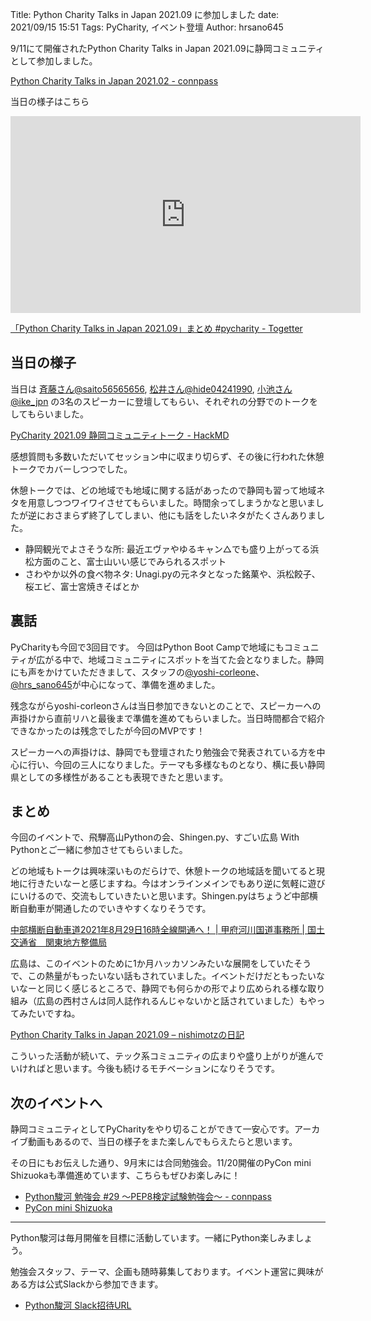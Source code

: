 Title: Python Charity Talks in Japan 2021.09 に参加しました
date: 2021/09/15 15:51
Tags: PyCharity, イベント登壇
Author: hrsano645

9/11にて開催されたPython Charity Talks in Japan 2021.09に静岡コミュニティとして参加しました。

[Python Charity Talks in Japan 2021.02 - connpass](https://pyconjp.connpass.com/event/199787/)

当日の様子はこちら

<iframe width="560" height="315" src="https://www.youtube-nocookie.com/embed/Q7-w19HuAWU?start=4290" title="YouTube video player" frameborder="0" allow="accelerometer; autoplay; clipboard-write; encrypted-media; gyroscope; picture-in-picture" allowfullscreen></iframe>

[「Python Charity Talks in Japan 2021.09」まとめ #pycharity - Togetter](https://togetter.com/li/1773259)

## 当日の様子

当日は [斉藤さん@saito56565656](https://twitter.com/saito56565656), [松井さん@hide04241990](https://twitter.com/hide04241990), [小池さん@ike_jpn](https://twitter.com/ike_jpn) の3名のスピーカーに登壇してもらい、それぞれの分野でのトークをしてもらいました。

[PyCharity 2021.09 静岡コミュニティトーク - HackMD](https://hackmd.io/@pysuruga-unagipy/HyhTeuUWF#/)

<script async class="speakerdeck-embed" data-id="c478500c3ba24abb98cbc257f0195c9b" data-ratio="1.77777777777778" src="//speakerdeck.com/assets/embed.js"></script>

<script async class="speakerdeck-embed" data-id="e38dc3691f9b48ac9265145ff10152ed" data-ratio="1.77777777777778" src="//speakerdeck.com/assets/embed.js"></script>

<script async class="speakerdeck-embed" data-id="370dbf401a774c3e8195ea2a85cc7c31" data-ratio="1.77777777777778" src="//speakerdeck.com/assets/embed.js"></script>

感想質問も多数いただいてセッション中に収まり切らず、その後に行われた休憩トークでカバーしつつでした。

休憩トークでは、どの地域でも地域に関する話があったので静岡も習って地域ネタを用意しつつワイワイさせてもらいました。時間余ってしまうかなと思いましたが逆におさまらず終了してしまい、他にも話をしたいネタがたくさんありました。

- 静岡観光でよさそうな所: 最近エヴァやゆるキャン△でも盛り上がってる浜松方面のこと、富士山いい感じでみられるスポット
- さわやか以外の食べ物ネタ: Unagi.pyの元ネタとなった銘菓や、浜松餃子、桜エビ、富士宮焼きそばとか

## 裏話

PyCharityも今回で3回目です。 今回はPython Boot Campで地域にもコミュニティが広がる中で、地域コミュニティにスポットを当てた会となりました。静岡にも声をかけていただきまして、スタッフの[@yoshi-corleone](https://twitter.com/yoshi_corleone)、[@hrs_sano645](https://twitter.com/hrs_sano645)が中心になって、準備を進めました。

残念ながらyoshi-corleonさんは当日参加できないとのことで、スピーカーへの声掛けから直前リハと最後まで準備を進めてもらいました。当日時間都合で紹介できなかったのは残念でしたが今回のMVPです！

スピーカーへの声掛けは、静岡でも登壇されたり勉強会で発表されている方を中心に行い、今回の三人になりました。テーマも多様なものとなり、横に長い静岡県としての多様性があることも表現できたと思います。

## まとめ

今回のイベントで、飛騨高山Pythonの会、Shingen.py、すごい広島 With Pythonとご一緒に参加させてもらいました。

どの地域もトークは興味深いものだらけで、休憩トークの地域話を聞いてると現地に行きたいなーと感じますね。今はオンラインメインでもあり逆に気軽に遊びにいけるので、交流もしていきたいと思います。Shingen.pyはちょうど中部横断自動車が開通したのでいきやすくなりそうです。

[中部横断自動車道2021年8月29日16時全線開通へ！ | 甲府河川国道事務所 | 国土交通省　関東地方整備局](https://www.ktr.mlit.go.jp/koufu/chubu/)

広島は、このイベントのために1か月ハッカソンみたいな展開をしていたそうで、この熱量がもったいない話もされていました。イベントだけだともったいないなーと同じく感じるところで、静岡でも何らかの形でより広められる様な取り組み（広島の西村さんは同人誌作れるんじゃないかと話されていました）もやってみたいですね。

[Python Charity Talks in Japan 2021.09 – nishimotzの日記](https://d.nishimotz.com/archives/2385)

こういった活動が続いて、テック系コミュニティの広まりや盛り上がりが進んでいければと思います。今後も続けるモチベーションになりそうです。

## 次のイベントへ

静岡コミュニティとしてPyCharityをやり切ることができて一安心です。アーカイブ動画もあるので、当日の様子をまた楽しんでもらえたらと思います。

その日にもお伝えした通り、9月末には合同勉強会。11/20開催のPyCon mini Shizuokaも準備進めています、こちらもぜひお楽しみに！

- [Python駿河 勉強会 #29 ～PEP8検定試験勉強会～ - connpass](https://py-suruga.connpass.com/event/224505/)
- [PyCon mini Shizuoka](https://shizuoka.pycon.jp/2021)

---

Python駿河は毎月開催を目標に活動しています。一緒にPython楽しみましょう。

勉強会スタッフ、テーマ、企画も随時募集しております。イベント運営に興味がある方は公式Slackから参加できます。

- [Python駿河 Slack招待URL](https://join.slack.com/t/py-suruga/shared_invite/zt-811b9pwj-R_RbCmlTlV4B5iVKxF5gfA)